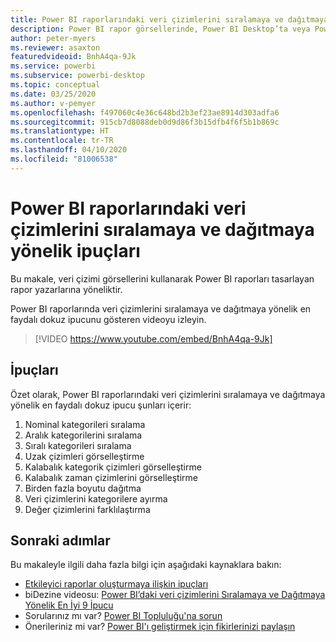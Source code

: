```yaml
---
title: Power BI raporlarındaki veri çizimlerini sıralamaya ve dağıtmaya yönelik ipuçları
description: Power BI rapor görsellerinde, Power BI Desktop’ta veya Power BI hizmetinde veri çizimlerini sıralamaya ve dağıtmaya yönelik ipuçları.
author: peter-myers
ms.reviewer: asaxton
featuredvideoid: BnhA4qa-9Jk
ms.service: powerbi
ms.subservice: powerbi-desktop
ms.topic: conceptual
ms.date: 03/25/2020
ms.author: v-pemyer
ms.openlocfilehash: f497060c4e36c648bd2b3ef23ae8914d303adfa6
ms.sourcegitcommit: 915cb7d8088deb0d9d86f3b15dfb4f6f5b1b869c
ms.translationtype: HT
ms.contentlocale: tr-TR
ms.lasthandoff: 04/10/2020
ms.locfileid: "81006538"
---
```

# <a name="tips-to-sort-and-distribute-data-plots-in-power-bi-reports"></a>Power BI raporlarındaki veri çizimlerini sıralamaya ve dağıtmaya yönelik ipuçları

Bu makale, veri çizimi görsellerini kullanarak Power BI raporları tasarlayan rapor yazarlarına yöneliktir.

Power BI raporlarında veri çizimlerini sıralamaya ve dağıtmaya yönelik en faydalı dokuz ipucunu gösteren videoyu izleyin.

> [!VIDEO https://www.youtube.com/embed/BnhA4qa-9Jk]

## <a name="tips"></a>İpuçları

Özet olarak, Power BI raporlarındaki veri çizimlerini sıralamaya ve dağıtmaya yönelik en faydalı dokuz ipucu şunları içerir:

1. Nominal kategorileri sıralama
1. Aralık kategorilerini sıralama
1. Sıralı kategorileri sıralama
1. Uzak çizimleri görselleştirme
1. Kalabalık kategorik çizimleri görselleştirme
1. Kalabalık zaman çizimlerini görselleştirme
1. Birden fazla boyutu dağıtma
1. Veri çizimlerini kategorilere ayırma
1. Değer çizimlerini farklılaştırma

## <a name="next-steps"></a>Sonraki adımlar

Bu makaleyle ilgili daha fazla bilgi için aşağıdaki kaynaklara bakın:

- [Etkileyici raporlar oluşturmaya ilişkin ipuçları](../power-bi-reports-tips-and-tricks-for-creating.md)
- biDezine videosu: [Power BI’daki veri çizimlerini Sıralamaya ve Dağıtmaya Yönelik En İyi 9 İpucu](https://www.youtube.com/watch?v=BnhA4qa-9Jk)
- Sorularınız mı var? [Power BI Topluluğu'na sorun](https://community.powerbi.com/)
- Önerileriniz mi var? [Power BI'ı geliştirmek için fikirlerinizi paylaşın](https://ideas.powerbi.com/)
